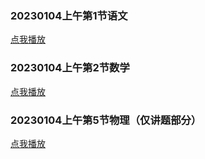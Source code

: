 ### 20230104上午第1节语文

[点我播放](https://wangke-yeenjie.oss-cn-hangzhou.aliyuncs.com/20230104/20230104%E4%B8%8A%E5%8D%88%E7%AC%AC1%E8%8A%82%E8%AF%AD%E6%96%87.mp4)

### 20230104上午第2节数学

[点我播放](https://wangke-yeenjie.oss-cn-hangzhou.aliyuncs.com/20230104/20230104%E4%B8%8A%E5%8D%88%E7%AC%AC2%E8%8A%82%E6%95%B0%E5%AD%A6.mp4)

### 20230104上午第5节物理（仅讲题部分）

[点我播放](https://wangke-yeenjie.oss-cn-hangzhou.aliyuncs.com/20230104/20230104%E4%B8%8A%E5%8D%88%E7%AC%AC5%E8%8A%82%E7%89%A9%E7%90%86%EF%BC%88%E4%BB%85%E8%AE%B2%E9%A2%98%E9%83%A8%E5%88%86%EF%BC%89.mp4)